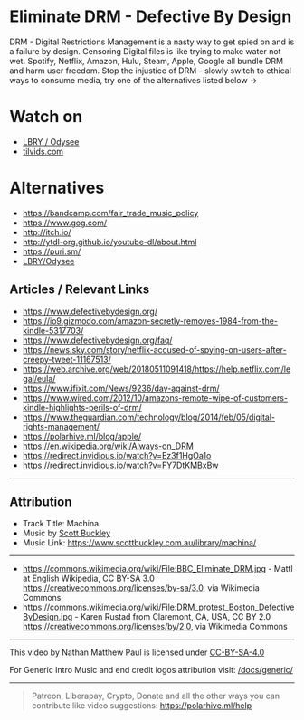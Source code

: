 # Eliminate DRM - Defective By Design

DRM - Digital Restrictions Management is a nasty way to get spied on and is a failure by design. Censoring Digital files is like trying to make water not wet. Spotify, Netflix, Amazon, Hulu, Steam, Apple, Google all bundle DRM and harm user freedom. Stop the injustice of DRM - slowly switch to ethical ways to consume media, try one of the alternatives listed below ->

# Watch on

- [LBRY / Odysee](https://odysee.com/@polarhive:e/eliminate-drm-defective-by-design:3)
- [tilvids.com](https://tilvids.com/videos/watch/230e2d50-9ce7-488f-811f-5147f713bd9b/)

# Alternatives

- https://bandcamp.com/fair_trade_music_policy
- https://www.gog.com/
- http://itch.io/
- http://ytdl-org.github.io/youtube-dl/about.html
- https://puri.sm/
- [LBRY/Odysee](https://polarhive.ml/odysee)

## Articles / Relevant Links

- https://www.defectivebydesign.org/
- https://io9.gizmodo.com/amazon-secretly-removes-1984-from-the-kindle-5317703/
- https://www.defectivebydesign.org/faq/
- https://news.sky.com/story/netflix-accused-of-spying-on-users-after-creepy-tweet-11167513/
- https://web.archive.org/web/20180511091418/https://help.netflix.com/legal/eula/
- https://www.ifixit.com/News/9236/day-against-drm/
- https://www.wired.com/2012/10/amazons-remote-wipe-of-customers-kindle-highlights-perils-of-drm/
- https://www.theguardian.com/technology/blog/2014/feb/05/digital-rights-management/
- https://polarhive.ml/blog/apple/
- https://en.wikipedia.org/wiki/Always-on_DRM
- https://redirect.invidious.io/watch?v=Ez3f1HgOa1o 
- https://redirect.invidious.io/watch?v=FY7DtKMBxBw

---
## Attribution

- Track Title: Machina
- Music by [Scott Buckley](https://www.scottbuckley.com.au/)
- Music Link: https://www.scottbuckley.com.au/library/machina/

---
- https://commons.wikimedia.org/wiki/File:BBC_Eliminate_DRM.jpg -
Mattl at English Wikipedia, CC BY-SA 3.0 <https://creativecommons.org/licenses/by-sa/3.0>, via Wikimedia Commons
- https://commons.wikimedia.org/wiki/File:DRM_protest_Boston_DefectiveByDesign.jpg - Karen Rustad from Claremont, CA, USA, CC BY 2.0 <https://creativecommons.org/licenses/by/2.0>, via Wikimedia Commons

---
This video by Nathan Matthew Paul is licensed under [CC-BY-SA-4.0](https://creativecommons.org/licenses/by-sa/4.0/)

For Generic Intro Music and end credit logos attribution visit: [/docs/generic/](https://codeberg.org/polarhive/videos/src/branch/main/docs/generic) 

---
> Patreon, Liberapay, Crypto, Donate and all the other ways you can contribute like video suggestions: https://polarhive.ml/help